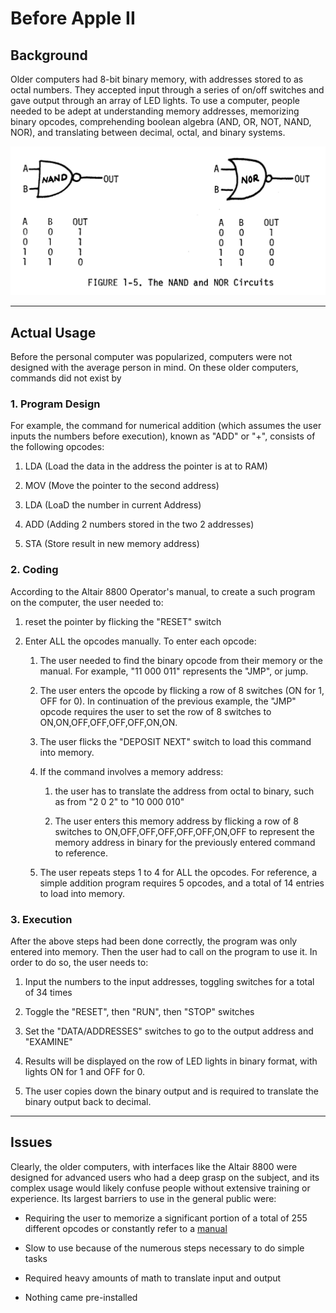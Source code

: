 # Before Apple II

## Background

Older computers had 8-bit binary memory, with addresses stored to as octal numbers. They accepted input through a series of on/off switches and gave output through an array of LED lights. To use a computer, people needed to be adept at understanding memory addresses, memorizing binary opcodes, comprehending boolean algebra (AND, OR, NOT, NAND, NOR), and translating between decimal, octal, and binary systems. 

![Boolean Logic in Altair 8800 Operator's Manual](https://raw.githubusercontent.com/LivelyCarpet87/USH_BreakingBarriers/Sites/images/LogicGates.png "Boolean Logic")

---

## Actual Usage

Before the personal computer was popularized, computers were not designed with the average person in mind. On these older computers, commands did not exist by 

### 1. Program Design

For example, the command for numerical addition (which assumes the user inputs the numbers before execution), known as "ADD" or "+", consists of the following opcodes:

1. LDA (Load the data in the address the pointer is at to RAM)

2. MOV (Move the pointer to the second address)

3. LDA (LoaD the number in current Address)

4. ADD (Adding 2 numbers stored in the two 2 addresses)

5. STA (Store result in new memory address)

### 2. Coding

According to the Altair 8800 Operator's manual, to create a such program on the computer, the user needed to:

1. reset the pointer by flicking the "RESET" switch

2. Enter ALL the opcodes manually. To enter each opcode:
   
   1. The user needed to find the binary opcode from their memory or the manual. For example, "11 000 011" represents the "JMP", or jump. 
   
   2. The user enters the opcode by flicking a row of 8 switches (ON for 1, OFF for 0). In continuation of the previous example, the "JMP" opcode requires the user to set the row of 8 switches to ON,ON,OFF,OFF,OFF,OFF,ON,ON. 
   
   3. The user flicks the "DEPOSIT NEXT" switch to load this command into memory. 
   
   4. If the command involves a memory address:
      
      1. the user has to translate the address from octal to binary, such as from "2 0 2" to "10 000 010"
      
      2. The user enters this memory address by flicking a row of 8 switches to ON,OFF,OFF,OFF,OFF,OFF,ON,OFF to represent the memory address in binary for the previously entered command to reference.
   
   5. The user repeats steps 1 to 4 for ALL the opcodes. For reference, a simple addition program requires 5 opcodes, and a total of  14 entries to load into memory. 

### 3. Execution

After the above steps had been done correctly, the program was only entered into memory. Then the user had to call on the program to use it. In order to do so, the user needs to:

1. Input the numbers to the input addresses, toggling switches for a total of 34 times

2. Toggle the "RESET", then "RUN", then "STOP" switches

3. Set the "DATA/ADDRESSES" switches to go to the output address and "EXAMINE"

4. Results will be displayed on the row of LED lights in binary format, with lights ON for 1 and OFF for 0. 

5. The user copies down the binary output and is required to translate the binary output back to decimal.  

---

## Issues

Clearly, the older computers, with interfaces like the Altair 8800 were designed for advanced users who had a deep grasp on the subject, and its complex usage would likely confuse people without extensive training or experience. Its largest barriers to use in the general public were:

- Requiring the user to memorize a significant portion of a total of 255 different opcodes or constantly refer to a [manual](http://www.emulator101.com/reference/8080-by-opcode.html)

- Slow to use because of the numerous steps necessary to do simple tasks

- Required heavy amounts of math to translate input and output

- Nothing came pre-installed
